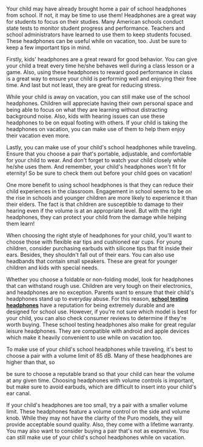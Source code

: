 Your child may have already brought home a pair of school headphones from school. If not, it may be time to use them! Headphones are a great way for students to focus on their studies. Many American schools conduct state tests to monitor student progress and performance. Teachers and school administrators have learned to use them to keep students focused. These headphones can be useful while on vacation, too. Just be sure to keep a few important tips in mind.

Firstly, kids' headphones are a great reward for good behavior. You can give your child a treat every time he/she behaves well during a class lesson or a game. Also, using these headphones to reward good performance in class is a great way to ensure your child is performing well and enjoying their free time. And last but not least, they are great for reducing stress.

While your child is away on vacation, you can still make use of the school headphones. Children will appreciate having their own personal space and being able to focus on what they are learning without distracting background noise. Also, kids with hearing issues can use these headphones to be on equal footing with others. If your child is taking the headphones on vacation, you can make use of them to help them enjoy their vacation even more.

Lastly, you can make use of your child's school headphones while traveling. Ensure that you choose a pair that's portable, adjustable, and comfortable for your child to wear. And don't forget to watch your child closely while he/she uses them. And remember, your child's headphones won't fit for eternity! So be sure to check them out before your child goes on vacation!

One more benefit to using school headphones is that they can reduce their child experiences in the classroom. Engagement in school seems to be on the rise in schools and younger children are more likely to experience it than their elders. The fact is that children are susceptible to damage to their hearing even if the volume is at an appropriate level. But with the right headphones, they can protect your child from the damage while helping them learn!

When choosing the right style of headphones for your child, you'll want to choose those with flexible ear tips and cushioned ear cups. For young children, consider purchasing earbuds with silicone tips that fit inside their ears. Besides, they shouldn't fall out of their ears. You can also use headbands that contain small speakers. These are great for younger children and kids with special needs.

Whether you choose a foldable or non-folding model, look for headphones that can withstand rough use. Children are very tough on their electronics, and headphones are no exception. Parents want to ensure that their child's headphones stand up to everyday abuse. For this reason, **[school testing headphones](https://www.encoredataproducts.com/classroom-headphones/)** have a reputation for being extremely durable and are designed for school use. However, if you're not sure which model is best for your child, you can also check consumer reviews to determine if they're worth buying. These school testing headphones also make for great regular leisure headphones. They are compatible with android and apple devices which make it heavily convenient to use while on vacation too.

To make use of your child's school headphones while traveling, it's best to choose a pair with a volume limit of 85 dB. Many of these headphones are higher than that, so

be sure to choose a reputable brand so that your child can hear the volume at any given time. Choosing headphones with volume controls is important, but make sure to avoid earbuds, which are difficult to insert into your child's ear canal.

If your child's headphones are too small, try a pair with a smaller volume limit. These headphones feature a volume control on the side and volume knob. While they may not have the clarity of the Puro models, they will provide acceptable sound quality. Also, they come with a lifetime warranty. You may also want to consider buying a pair that's not as expensive. You can still make use of your child's school headphones while on vacation.
